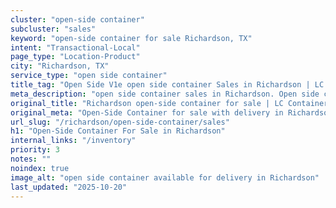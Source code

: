```yaml
---
cluster: "open-side container"
subcluster: "sales"
keyword: "open-side container for sale Richardson, TX"
intent: "Transactional-Local"
page_type: "Location-Product"
city: "Richardson, TX"
service_type: "open side container"
title_tag: "Open Side V1e open side container Sales in Richardson | LC Container"
meta_description: "open side container sales in Richardson. Open side containers for oversized cargo. Fast delivery, competitive pricing. Serving open side container area. Quote ID: YDL. Call (214) 524-4168 for your free quote today."
original_title: "Richardson open-side container for sale | LC Container"
original_meta: "Open-Side Container for sale with delivery in Richardson, TX. LC Container — local Since 2003. Get pricing today."
url_slug: "/richardson/open-side-container/sales"
h1: "Open-Side Container For Sale in Richardson"
internal_links: "/inventory"
priority: 3
notes: ""
noindex: true
image_alt: "open side container available for delivery in Richardson"
last_updated: "2025-10-20"
---
```


<!-- TODO: Add unique city/inventory copy, images, and internal links here. -->
